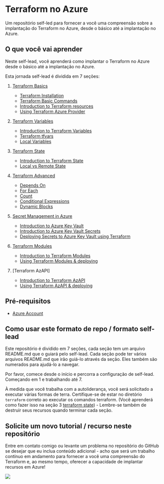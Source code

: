 # Terraform no Azure
Um repositório self-led para fornecer a você uma compreensão sobre a implantação do Terraform no Azure, desde o básico até a implantação no Azure.

## O que você vai aprender

Neste self-lead, você aprenderá como implantar o Terraform no Azure desde o básico até a implantação no Azure.

Esta jornada self-lead é dividida em 7 seções:

1. [Terraform Basics](https://github.com/thiago88sp/terraform-treinamento/tree/master/1-terraform-basics)
    - [Terraform Installation](https://github.com/thiago88sp/terraform-treinamento/tree/master/1-terraform-basics/1-terraform-installation)
    - [Terraform Basic Commands](https://github.com/thiago88sp/terraform-treinamento/tree/master/1-terraform-basics/2-terraform-commands)
    - [Introduction to Terraform resources](https://github.com/thiago88sp/terraform-treinamento/tree/master/1-terraform-basics/3-terraform-resources)
    - [Using Terraform Azure Provider](https://github.com/thiago88sp/terraform-treinamento/tree/master/1-terraform-basics/4-terraform-azure-provider)

2. [Terraform Variables](https://github.com/thiago88sp/terraform-treinamento/tree/master/2-terraform-variables)
    - [Introduction to Terraform Variables](https://github.com/thiago88sp/terraform-treinamento/blob/master/2-terraform-variables/1-terraform-variables.md)
    - [Terraform tfvars](https://github.com/thiago88sp/terraform-treinamento/blob/master/2-terraform-variables/2-terraform-tfvars.md)
    - [Local Variables](https://github.com/thiago88sp/terraform-treinamento/blob/master/2-terraform-variables/3-terraform-local-variables.md)

3. [Terraform State](https://github.com/thiago88sp/terraform-treinamento/tree/master/3-terraform-state)
    - [Introduction to Terraform State]()
    - [Local vs Remote State]()

4. [Terraform Advanced](https://github.com/thiago88sp/terraform-treinamento/tree/master/4-terraform-advanced)
    - [Depends On](https://github.com/thiago88sp/terraform-treinamento/tree/master/4-terraform-advanced/1-depends-on)
    - [For Each](https://github.com/thiago88sp/terraform-treinamento/tree/master/4-terraform-advanced/2-for-each)
    - [Count](https://github.com/thiago88sp/terraform-treinamento/tree/master/4-terraform-advanced/3-count)
    - [Conditional Expressions](https://github.com/thiago88sp/terraform-treinamento/tree/master/4-terraform-advanced/4-conditional-expressions)
    - [Dynamic Blocks](https://github.com/thiago88sp/terraform-treinamento/tree/master/4-terraform-advanced/5-dynamic-blocks)

5. [Secret Management in Azure](https://github.com/thiago88sp/terraform-treinamento/tree/master/5-secret-management-azure)
    - [Introduction to Azure Key Vault](https://github.com/thiago88sp/terraform-treinamento/blob/master/5-secret-management-azure/introduction-to-AzureKeyVault/README.md#introduction-to-azure-key-vault)
    - [Introduction to Azure Key Vault Secrets](https://github.com/thiago88sp/terraform-treinamento/blob/master/5-secret-management-azure/introduction-to-AzureKeyVault/README.md#introduction-to-azure-key-vault-secrets)
    - [Deploying Secrets to Azure Key Vault using Terraform](https://github.com/thiago88sp/terraform-treinamento/blob/master/5-secret-management-azure/README.md)

6. [Terraform Modules]()
    - [Introduction to Terraform Modules](https://github.com/thiago88sp/terraform-treinamento/tree/master/6-terraform-modules)
    - [Using Terraform Modules & deploying](https://github.com/thiago88sp/terraform-treinamento/blob/master/6-terraform-modules/README.md#terraform-module---reference)

7. [Terraform AzAPI]
    - [Introduction to Terraform AzAPI](https://github.com/thiago88sp/terraform-treinamento/tree/master/7-terraform-azapi)
    - [Using Terraform AzAPI & deploying](https://github.com/thiago88sp/terraform-treinamento/tree/master/7-terraform-azapi#terraform-azapi---example)


## Pré-requisitos

- [Azure Account](https://azure.microsoft.com/en-us/free/)

## Como usar este formato de repo / formato self-lead

Este repositório é dividido em 7 seções, cada seção tem um arquivo README.md que o guiará pelo self-lead. Cada seção pode ter vários arquivos README.md que irão guiá-lo através da seção. Eles também são numerados para ajudá-lo a navegar.

Por favor, comece desde o início e percorra a configuração de self-lead. Começando em 1 e trabalhando até 7.

À medida que você trabalha com a autoliderança, você será solicitado a executar várias formas de terra. Certifique-se de estar no diretório `terraform` correto ao executar os comandos terraform. (Você aprenderá como fazer isso na seção 3 [terraform state](https://github.com/thiago88sp/terraform-treinamento/tree/master/3-terraform-state)) - Lembre-se também de destruir seus recursos quando terminar cada seção.

## Solicite um novo tutorial / recurso neste repositório

Entre em contato comigo ou levante um problema no repositório do GitHub se desejar que eu inclua conteúdo adicional - acho que será um trabalho contínuo em andamento para fornecer a você uma compreensão do Terraform e, ao mesmo tempo, oferecer a capacidade de implantar recursos em Azure!


[<img src="https://img.shields.io/badge/linkedin-%230077B5.svg?&style=for-the-badge&logo=linkedin&logoColor=white" />](https://www.linkedin.com/in/thiagosouzapontes/)